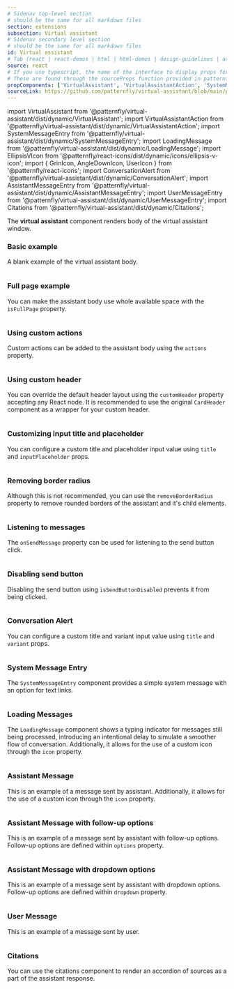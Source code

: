 ```yaml
---
# Sidenav top-level section
# should be the same for all markdown files
section: extensions
subsection: Virtual assistant
# Sidenav secondary level section
# should be the same for all markdown files
id: Virtual assistant
# Tab (react | react-demos | html | html-demos | design-guidelines | accessibility)
source: react
# If you use typescript, the name of the interface to display props for
# These are found through the sourceProps function provided in patternfly-docs.source.js
propComponents: ['VirtualAssistant', 'VirtualAssistantAction', 'SystemMessageEntry', 'LoadingMessage', 'ConversationAlert', 'AssistantMessageEntry', 'UserMessageEntry', 'Citation', 'Citations']
sourceLink: https://github.com/patternfly/virtual-assistant/blob/main/packages/module/patternfly-docs/content/extensions/virtual-assistant/examples/VirtualAssistant/VirtualAssistant.md
---
```


import VirtualAssistant from '@patternfly/virtual-assistant/dist/dynamic/VirtualAssistant';
import VirtualAssistantAction from '@patternfly/virtual-assistant/dist/dynamic/VirtualAssistantAction';
import SystemMessageEntry from '@patternfly/virtual-assistant/dist/dynamic/SystemMessageEntry';
import LoadingMessage from '@patternfly/virtual-assistant/dist/dynamic/LoadingMessage';
import EllipsisVIcon from '@patternfly/react-icons/dist/dynamic/icons/ellipsis-v-icon';
import { GrinIcon, AngleDownIcon, UserIcon } from '@patternfly/react-icons';
import ConversationAlert from '@patternfly/virtual-assistant/dist/dynamic/ConversationAlert';
import AssistantMessageEntry from '@patternfly/virtual-assistant/dist/dynamic/AssistantMessageEntry';
import UserMessageEntry from '@patternfly/virtual-assistant/dist/dynamic/UserMessageEntry';
import Citations from '@patternfly/virtual-assistant/dist/dynamic/Citations';

The **virtual assistant** component renders body of the virtual assistant window.

### Basic example

A blank example of the virtual assistant body.

```js file="./VirtualAssistantExample.tsx"

```

### Full page example

You can make the assistant body use whole available space with the `isFullPage` property.

```js file="./VirtualAssistantFullPageExample.tsx"

```

### Using custom actions

Custom actions can be added to the assistant body using the `actions` property.


```js file="./VirtualAssistantWithActions.tsx"

```

### Using custom header

You can override the default header layout using the `customHeader` property accepting any React node. It is recommended to use the original `CardHeader` component as a wrapper for your custom header.


```js file="./VirtualAssistantCustomHeaderExample.tsx"

```

### Customizing input title and placeholder

You can configure a custom title and placeholder input value using `title` and `inputPlaceholder` props.


```js file="./VirtualAssistantCustomText.tsx"

```

### Removing border radius

Although this is not recommended, you can use the `removeBorderRadius` property to remove rounded borders of the assistant and it's child elements.

```js file="./AssistantMessageNoRadiusExample.tsx"

```

### Listening to messages

The `onSendMessage` property can be used for listening to the send button click.

```js file="./VirtualAssistantMessages.tsx"

```

### Disabling send button

Disabling the send button using `isSendButtonDisabled` prevents it from being clicked.

```js file="./VirtualAssistantDisableOnEmptyText.tsx"

```

### Conversation Alert

You can configure a custom title and variant input value using `title` and `variant` props.

```js file="./VirtualAssistantConversationAlert.tsx"

```

### System Message Entry

The `SystemMessageEntry` component provides a simple system message with an option for text links.


```js file="./VirtualAssistantSystemMessageEntry.tsx"

```

### Loading Messages

The `LoadingMessage` component shows a typing indicator for messages still being processed, introducing an intentional delay to simulate a smoother flow of conversation. Additionally, it allows for the use of a custom icon through the `icon` property.


```js file="./VirtualAssistantLoadingMessage.tsx"

```

### Assistant Message

This is an example of a message sent by assistant. Additionally, it allows for the use of a custom icon through the `icon` property.

```js file="./AssistantMessage.tsx"

```

### Assistant Message with follow-up options

This is an example of a message sent by assistant with follow-up options. Follow-up options are defined within `options` property.

```js file="./AssistantMessageWithFollowup.tsx"

```

### Assistant Message with dropdown options

This is an example of a message sent by assistant with dropdown options. Follow-up options are defined within `dropdown` property.

```js file="./AssistantMessageWithDropdown.tsx"

```

### User Message

This is an example of a message sent by user. 

```js file="./UserMessage.tsx"

```

### Citations

You can use the citations component to render an accordion of sources as a part of the assistant response. 

```js file="./VirtualAssistantCitationsExample.tsx"

```
